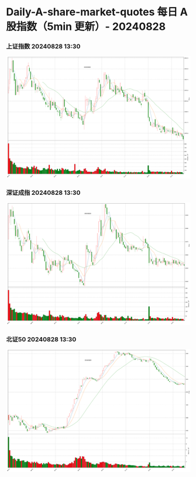 
# Daily-A-share-market-quotes 每日 A 股指数（5min 更新）- 20240828

### 上证指数 20240828 13:30
![](./fig/2024/8/20240828-sh000001.png)

### 深证成指 20240828 13:30
![](./fig/2024/8/20240828-sz399001.png)

### 北证50 20240828 13:30
![](./fig/2024/8/20240828-bj899050.png)
